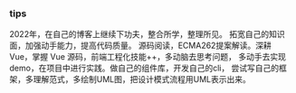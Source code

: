 ### tips
2022年，在自己的博客上继续下功夫，整合所学，整理所见。
拓宽自己的知识面，加强动手能力，提高代码质量。
源码阅读，ECMA262提案解读。深耕 Vue，掌握 Vue 源码，前端工程化技能++，多动脑去思考问题，
多动手去实现demo，在项目中进行实践。做自己的组件库，开发自己的cli，
尝试写自己的框架，多理解范式，多绘制UML图，把设计模式流程用UML表示出来。